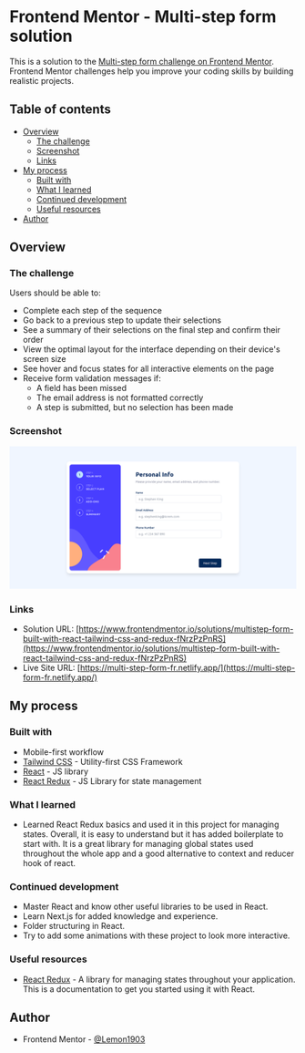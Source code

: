 # Frontend Mentor - Multi-step form solution

This is a solution to the [Multi-step form challenge on Frontend Mentor](https://www.frontendmentor.io/challenges/multistep-form-YVAnSdqQBJ). Frontend Mentor challenges help you improve your coding skills by building realistic projects.

## Table of contents

- [Overview](#overview)
  - [The challenge](#the-challenge)
  - [Screenshot](#screenshot)
  - [Links](#links)
- [My process](#my-process)
  - [Built with](#built-with)
  - [What I learned](#what-i-learned)
  - [Continued development](#continued-development)
  - [Useful resources](#useful-resources)
- [Author](#author)

## Overview

### The challenge

Users should be able to:

- Complete each step of the sequence
- Go back to a previous step to update their selections
- See a summary of their selections on the final step and confirm their order
- View the optimal layout for the interface depending on their device's screen size
- See hover and focus states for all interactive elements on the page
- Receive form validation messages if:
  - A field has been missed
  - The email address is not formatted correctly
  - A step is submitted, but no selection has been made

### Screenshot

![](./public/screenshot.png)

### Links

- Solution URL: [https://www.frontendmentor.io/solutions/multistep-form-built-with-react-tailwind-css-and-redux-fNrzPzPnRS](https://www.frontendmentor.io/solutions/multistep-form-built-with-react-tailwind-css-and-redux-fNrzPzPnRS)
- Live Site URL: [https://multi-step-form-fr.netlify.app/](https://multi-step-form-fr.netlify.app/)

## My process

### Built with

- Mobile-first workflow
- [Tailwind CSS](tailwindcss.com) - Utility-first CSS Framework
- [React](https://reactjs.org/) - JS library
- [React Redux](https://react-redux.js.org/tutorials/quick-start) - JS Library for state management

### What I learned

- Learned React Redux basics and used it in this project for managing states. Overall, it is easy to understand but it has added boilerplate to start with. It is a great library for managing global states used throughout the whole app and a good alternative to context and reducer hook of react.

### Continued development

- Master React and know other useful libraries to be used in React.
- Learn Next.js for added knowledge and experience.
- Folder structuring in React.
- Try to add some animations with these project to look more interactive.

### Useful resources

- [React Redux](https://react-redux.js.org/tutorials/quick-start) - A library for managing states throughout your application. This is a documentation to get you started using it with React.

## Author

- Frontend Mentor - [@Lemon1903](https://www.frontendmentor.io/profile/Lemon1903)
